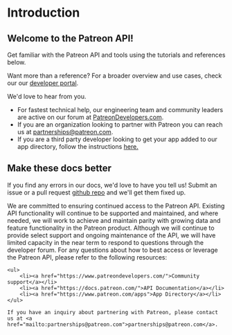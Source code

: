 # Introduction

## Welcome to the Patreon API!

Get familiar with the Patreon API and tools using the tutorials and references below.

Want more than a reference? For a broader overview and use cases, check our our [developer portal](https://www.patreon.com/portal).

<aside class="success">
We'd love to hear from you.
    <br/>
    <ul>
        <li>
            For fastest technical help, our engineering team and community leaders are active on our forum at
            <a href="https://www.patreondevelopers.com">PatreonDevelopers.com</a>.
        </li>
        <li>
            If you are an organization looking to partner with Patreon you can reach us at <a href="mailto:partnerships@patreon.com">partnerships@patreon.com</a>.
        </li>
        <li>
            If you are a third party developer looking to get your app added to our app directory, follow the instructions <a href="https://www.patreon.com/portal/how-to/build-for-creators" target="_blank">here.</a>
        </li>
    </ul>
</aside>

## Make these docs better

If you find any errors in our docs, we'd love to have you tell us! Submit an issue or a pull request [github repo](https://github.com/Patreon/platform-documentation) and we'll get them fixed up.

<aside class="notice">
    We are committed to ensuring continued access to the Patreon API. Existing
    API functionality will continue to be supported and maintained, and where
    needed, we will work to achieve and maintain parity with growing data and
    feature functionality in the Patreon product. Although we will continue to
    provide select support and ongoing maintenance of the API, we will have
    limited capacity in the near term to respond to questions through the
    developer forum. For any questions about how to best access or leverage the
    Patreon API, please refer to the following resources:

    <ul>
        <li><a href="https://www.patreondevelopers.com/">Community support</a></li>
        <li><a href="https://docs.patreon.com/">API Documentation</a></li>
        <li><a href="https://www.patreon.com/apps">App Directory</a></li>
    </ul>

    If you have an inquiry about partnering with Patreon, please contact us at <a href="mailto:partnerships@patreon.com">partnerships@patreon.com</a>.
</aside>
